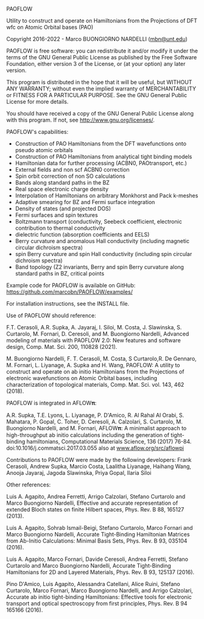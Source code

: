  PAOFLOW

 Utility to construct and operate on Hamiltonians from the Projections of DFT wfc on Atomic Orbital bases (PAO)

 Copyright 2016-2022 - Marco BUONGIORNO NARDELLI (mbn@unt.edu)

 PAOFLOW is free software: you can redistribute it and/or modify it under the terms of the GNU General Public License as published by
 the Free Software Foundation, either version 3 of the License, or (at your option) any later version.

 This program is distributed in the hope that it will be useful, but WITHOUT ANY WARRANTY; without even the implied warranty of
 MERCHANTABILITY or FITNESS FOR A PARTICULAR PURPOSE.  See the GNU General Public License for more details.

 You should have received a copy of the GNU General Public License along with this program.  If not, see <http://www.gnu.org/licenses/>.


 PAOFLOW's capabilities:

 - Construction of PAO Hamiltonians from the DFT wavefunctions onto pseudo atomic orbitals
 - Construction of PAO Hamiltonians from analytical tight binding models
 - Hamiltonian data for further processing (ACBN0, PAOtransport, etc.)
 - External fields and non scf ACBN0 correction
 - Spin orbit correction of non SO calculations
 - Bands along standard paths in the BZ
 - Real space electronic charge density
 - Interpolation of Hamiltonians on arbitrary Monkhorst and Pack k-meshes
 - Adaptive smearing for BZ and Fermi surface integration
 - Density of states (and projected DOS)
 - Fermi surfaces and spin textures
 - Boltzmann transport (conductivity, Seebeck coefficient, electronic contribution to thermal conductivity
 - dielectric function (absorption coefficients and EELS)
 - Berry curvature and anomalous Hall conductivity (including magnetic circular dichroism spectra)
 - spin Berry curvature and spin Hall conductivity (including spin circular dichroism spectra) 
 - Band topology (Z2 invariants, Berry and spin Berry curvature along standard paths in BZ, critical points


Example code for PAOFLOW is available on GitHub:
https://github.com/marcobn/PAOFLOW/examples/

For installation instructions, see the INSTALL file.

 Use of PAOFLOW should reference:

F.T. Cerasoli, A.R. Supka, A. Jayaraj, I. Siloi, M. Costa, J. Slawinska, S. Curtarolo, M. Fornari, D. Ceresoli, and M. Buongiorno Nardelli, Advanced modeling of materials with PAOFLOW 2.0: New features and software design, Comp. Mat. Sci. 200, 110828 (2021).

 M. Buongiorno Nardelli, F. T. Cerasoli, M. Costa, S Curtarolo,R. De Gennaro, M. Fornari, L. Liyanage, A. Supka and H. Wang, 
 PAOFLOW: A utility to construct and operate on ab initio Hamiltonians from the Projections of electronic wavefunctions on 
 Atomic Orbital bases, including characterization of topological materials, Comp. Mat. Sci. vol. 143, 462 (2018).


 PAOFLOW is integrated in AFLOW𝛑:

 A.R. Supka, T.E. Lyons, L. Liyanage, P. D'Amico, R. Al Rahal Al Orabi, S. Mahatara, P. Gopal, C. Toher, 
 D. Ceresoli, A. Calzolari, S. Curtarolo, M. Buongiorno Nardelli, and M. Fornari,
 AFLOW𝛑: A minimalist approach to high-throughput ab initio calculations including the generation 
 of tight-binding hamiltonians, Computational Materials Science, 136 (2017) 76-84. doi:10.1016/j.commatsci.2017.03.055
 also at www.aflow.org/src/aflowpi


Contributions to PAOFLOW were made by the following developers: Frank Cerasoli, Andrew Supka, Marcio Costa, Laalitha Liyanage, Haihang Wang, Anooja Jayaraj, Jagoda Slawinska, Priya Gopal, Ilaria Siloi


 Other references:

 Luis A. Agapito, Andrea Ferretti, Arrigo Calzolari, Stefano Curtarolo and Marco Buongiorno Nardelli,
 Effective and accurate representation of extended Bloch states on finite Hilbert spaces, Phys. Rev. B 88, 165127 (2013).

 Luis A. Agapito, Sohrab Ismail-Beigi, Stefano Curtarolo, Marco Fornari and Marco Buongiorno Nardelli,
 Accurate Tight-Binding Hamiltonian Matrices from Ab-Initio Calculations: Minimal Basis Sets, Phys. Rev. B 93, 035104 (2016).

 Luis A. Agapito, Marco Fornari, Davide Ceresoli, Andrea Ferretti, Stefano Curtarolo and Marco Buongiorno Nardelli,
 Accurate Tight-Binding Hamiltonians for 2D and Layered Materials, Phys. Rev. B 93, 125137 (2016).

 Pino D'Amico, Luis Agapito, Alessandra Catellani, Alice Ruini, Stefano Curtarolo, Marco Fornari, Marco Buongiorno Nardelli, 
 and Arrigo Calzolari, Accurate ab initio tight-binding Hamiltonians: Effective tools for electronic transport and 
 optical spectroscopy from first principles, Phys. Rev. B 94 165166 (2016).
 

